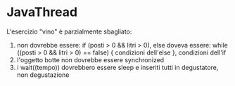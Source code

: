 # JavaThread

L'esercizio "vino" è parzialmente sbagliato:
1) non dovrebbe essere: if (posti > 0 && litri > 0), else 
    doveva essere: while ((posti > 0 && litri > 0) == false) { condizioni dell'else }, condizioni dell'if
2) l'oggetto botte non dovrebbe essere synchronized
3) i wait((tempo)) dovrebbero essere sleep e inseriti tutti in degustatore, non degustazione
